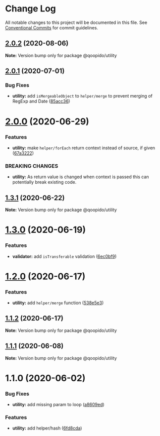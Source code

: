 # Change Log

All notable changes to this project will be documented in this file.
See [Conventional Commits](https://conventionalcommits.org) for commit guidelines.

## [2.0.2](https://github.com/dlueth/qoopido/compare/@qoopido/utility@2.0.1...@qoopido/utility@2.0.2) (2020-08-06)

**Note:** Version bump only for package @qoopido/utility





## [2.0.1](https://github.com/dlueth/qoopido/compare/@qoopido/utility@2.0.0...@qoopido/utility@2.0.1) (2020-07-01)


### Bug Fixes

* **utility:** add `isMergeableObject` to `helper/merge` to prevent merging of RegExp and Date ([85acc36](https://github.com/dlueth/qoopido/commit/85acc36fddf27a7d1bad596605f3eb867c6b2e28))





# [2.0.0](https://github.com/dlueth/qoopido/compare/@qoopido/utility@1.3.1...@qoopido/utility@2.0.0) (2020-06-29)


### Features

* **utility:** make `helper/forEach` return context instead of source, if given ([67a3222](https://github.com/dlueth/qoopido/commit/67a3222b476d8ae6fa581ec0b5ad42974e298baa))


### BREAKING CHANGES

* **utility:** As return value is changed when context is passed this can potentially break
existing code.





## [1.3.1](https://github.com/dlueth/qoopido/compare/@qoopido/utility@1.3.0...@qoopido/utility@1.3.1) (2020-06-22)

**Note:** Version bump only for package @qoopido/utility





# [1.3.0](https://github.com/dlueth/qoopido/compare/@qoopido/utility@1.2.0...@qoopido/utility@1.3.0) (2020-06-19)


### Features

* **validator:** add `isTransferable` validation ([6ec0bf9](https://github.com/dlueth/qoopido/commit/6ec0bf9d9966bf042cee4c977d4517399d1671b6))





# [1.2.0](https://github.com/dlueth/qoopido/compare/@qoopido/utility@1.1.2...@qoopido/utility@1.2.0) (2020-06-17)


### Features

* **utility:** add `helper/merge` function ([538e5e3](https://github.com/dlueth/qoopido/commit/538e5e3ae0769fcbd8e1c52a5b2f3bd0b624128a))





## [1.1.2](https://github.com/dlueth/qoopido/compare/@qoopido/utility@1.1.1...@qoopido/utility@1.1.2) (2020-06-17)

**Note:** Version bump only for package @qoopido/utility





## [1.1.1](https://github.com/dlueth/qoopido/compare/@qoopido/utility@1.1.0...@qoopido/utility@1.1.1) (2020-06-08)

**Note:** Version bump only for package @qoopido/utility





# 1.1.0 (2020-06-02)


### Bug Fixes

* **utility:** add missing param to loop ([a8609ed](https://github.com/dlueth/qoopido/commit/a8609ed130a428cdd236c2cfb06611ce0ca74eb4))


### Features

* **utility:** add helper/hash ([6fd8cda](https://github.com/dlueth/qoopido/commit/6fd8cda0383ed617038ade1ba8189456fedc6516))
